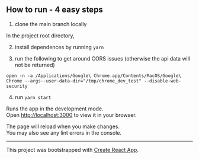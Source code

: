 ## How to run - 4 easy steps

1. clone the main branch locally

In the project root directory,

2. install dependences by running `yarn`

3. run the following to get around CORS issues (otherwise the api data will not
   be returned)

`open -n -a /Applications/Google\ Chrome.app/Contents/MacOS/Google\ Chrome --args--user-data-dir="/tmp/chrome_dev_test" --disable-web-security`

4. run `yarn start`

Runs the app in the development mode.\
Open [http://localhost:3000](http://localhost:3000) to view it in your browser.

The page will reload when you make changes.\
You may also see any lint errors in the console.

---

This project was bootstrapped with
[Create React App](https://github.com/facebook/create-react-app).

